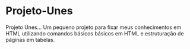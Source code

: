 # Projeto-Unes
Projeto Unes... Um pequeno projeto para fixar meus conhecimentos em HTML utilizando comandos básicos básicos em HTML e estruturação de páginas em tabelas.
